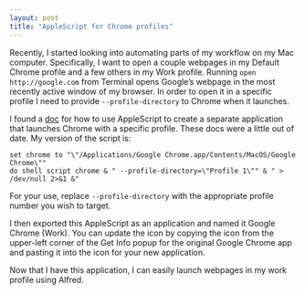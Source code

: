 ```yaml
---
layout: post
title: "AppleScript for Chrome profiles"
---
```


Recently, I started looking into automating parts of my workflow on my Mac
computer. Specifically, I want to open a couple webpages in my Default Chrome
profile and a few others in my Work profile. Running `open http://google.com` from
Terminal opens Google’s webpage in the most recently active window of my
browser. In order to open it in a specific profile I need to provide
`--profile-directory` to Chrome when it launches.

I found a [doc](https://chromium.googlesource.com/chromium/src/+/master/docs/user_data_dir.md)
for how to use AppleScript to create a separate application that launches
Chrome with a specific profile. These docs were a little out of date.  My
version of the script is:

```
set chrome to "\"/Applications/Google Chrome.app/Contents/MacOS/Google Chrome\""
do shell script chrome & " --profile-directory=\"Profile 1\"" & " > /dev/null 2>&1 &"
```

For your use, replace `--profile-directory` with the appropriate profile
number you wish to target.

I then exported this AppleScript as an application and named it Google Chrome
(Work). You can update the icon by copying the icon from the upper-left corner
of the Get Info popup for the original Google Chrome app and pasting it into
the icon for your new application.

Now that I have this application, I can easily launch webpages in my work
profile using Alfred.
